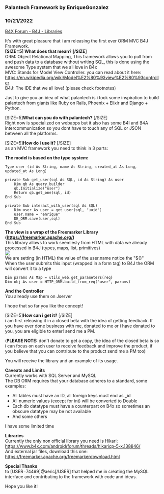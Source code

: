 ### Palantech Framework by EnriqueGonzalez
### 10/21/2022
[B4X Forum - B4J - Libraries](https://www.b4x.com/android/forum/threads/143653/)

It's with great pleasure that i am releasing the first ever ORM MVC B4J Framework.   
**[SIZE=5] **What does that mean?** [/SIZE]**  
ORM: Object Relational Mapping, This framework allows you to pull from and push data to a database without writing SQL, this is done using the awesome Type system that we all love in B4x  
MVC: Stands for Model View Controller. you can read about it here: <https://en.wikipedia.org/wiki/Model%E2%80%93view%E2%80%93controller>  
B4J: The IDE that we all love! (please check footnotes)   
  
Just to give you an idea of what palantech is i took some inspiration to build palantech from giants like Ruby on Rails, Phoenix + Elixir and Django + Python.   
  
[SIZE=5]**What can you do with palantech?** [/SIZE]  
Right now is specialized on webapps but it also has some B4I and B4A intercommunication so you dont have to touch any of SQL or JSON between all the platforms.   
  
[SIZE=5]**How do i use it?** [/SIZE]  
as an MVC framework you need to think in 3 parts:   
  
**The model is based on the type system:**   

```B4X
Type user (id As String, name As String, created_at As Long, updated_at As Long)
```

  

```B4X
private Sub get_user(sql As SQL, id As String) As user  
    Dim qb As query_builder  
    qb.Initialize("user")  
    Return qb.get_one(sql, id)     
End Sub
```

  

```B4X
private Sub interact_with_user(sql As SQL)  
    Dim user As user = get_user(sql, "uuid")  
    user.name = "enrique"  
    DB_ORM.save(user,sql)  
End Sub
```

  
 **The view is a wrap of the Freemarker Library (<https://freemarker.apache.org/>)**  
This library allows to work seemlesly from HTML with data we already processed in B4J (types, maps, list, primitives)  
![](https://www.b4x.com/android/forum/attachments/135060)  
We are setting (in HTML) the value of the user.name notice the "${}"  
When the user submits this input (wrapped in a form tag) to B4J the ORM will convert it to a type  

```B4X
Dim params As Map = utils_web.get_parameters(req)  
Dim obj As user = HTTP_ORM.build_from_req("user", params)
```

  
   
**And the Controller**  
You already use them on Jserver  
  
I hope that so far you like the concept!   
  
[SIZE=5]**How can i get it?** [/SIZE]  
i am first releasing it in a closed beta with the idea of getting feedback. If you have ever done business with me, donated to me or i have donated to you, you are eligible to enter! send me a PM.   
  
(**PLEASE NOTE:** don't donate to get a copy, the idea of the closed beta is so i can focus on each user to receive feedback and improve the product, if you believe that you can contribute to the product send me a PM too)  
  
You will receive the library and an example of its usage.  
  
**Caveats and Limits**  
Currently works with SQL Server and MySQL  
The DB ORM requires that your database adheres to a standard, some examples:  

- All tables must have an ID, all foreign keys must end as \_id
- All numeric values (except for int) will be converted to Double
- Each db datatype must have a counterpart on B4x so sometimes an obscure datatype may be not available
- And some others

I have some limited time  
  
**Libraries**  
Currently the only non official library you need is Hikari: <https://www.b4x.com/android/forum/threads/hikaricp-5-x.138846/>  
And external jar files, download this one: <https://freemarker.apache.org/freemarkerdownload.html>  
  
**Special Thanks**  
to [USER=74499]@aeric[/USER] that helped me in creating the MySQL interface and contributing to the framework with code and ideas.   
  
Hope you like it!